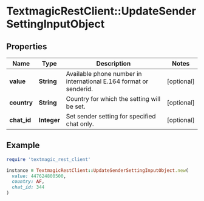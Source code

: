 # TextmagicRestClient::UpdateSenderSettingInputObject

## Properties

| Name | Type | Description | Notes |
| ---- | ---- | ----------- | ----- |
| **value** | **String** | Available phone number in international E.164 format or senderid. | [optional] |
| **country** | **String** | Country for which the setting will be set. | [optional] |
| **chat_id** | **Integer** | Set sender setting for specified chat only. | [optional] |

## Example

```ruby
require 'textmagic_rest_client'

instance = TextmagicRestClient::UpdateSenderSettingInputObject.new(
  value: 447624800500,
  country: AF,
  chat_id: 344
)
```

